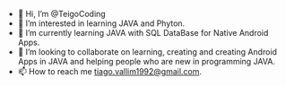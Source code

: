- 👋 Hi, I’m @TeigoCoding
- 👀 I’m interested in learning JAVA and Phyton.
- 🌱 I’m currently learning JAVA with SQL DataBase for Native Android Apps.
- 💞️ I’m looking to collaborate on learning, creating and creating Android Apps in JAVA and helping people who are new in programming JAVA.
- 📫 How to reach me tiago.vallim1992@gmail.com.

<!---
TeigoCoding/TeigoCoding is a ✨ special ✨ repository because its `README.md` (this file) appears on your GitHub profile.
You can click the Preview link to take a look at your changes.
--->
